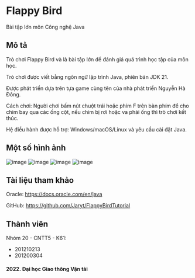# Flappy Bird
Bài tập lớn môn Công nghệ Java

## Mô tả
Trò chơi Flappy Bird và là bài tập lớn để đánh giá quá trình học tập của môn học.

Trò chơi được viết bằng ngôn ngữ lập trình Java, phiên bản JDK 21.

Được phát triển dựa trên tựa game cùng tên của nhà phát triển Nguyễn Hà Đông.

Cách chơi: Người chơi bấm nút chuột trái hoặc phím F trên bàn phím để cho chim bay qua các ống cột, nếu chim bị rơi hoặc va phải ống thì trò chơi kết thúc.

Hệ điều hành được hỗ trợ: Windows/macOS/Linux và yêu cầu cài đặt Java.

## Một số hình ảnh
![image](https://user-images.githubusercontent.com/85392867/163222904-8208606e-437b-49d3-82a8-5036878faaa4.png)
![image](https://user-images.githubusercontent.com/85392867/163222919-453ff749-87b3-4332-86bd-4febf4a29e0c.png)
![image](https://user-images.githubusercontent.com/85392867/163222937-87d2853c-2694-4ed7-88c5-081bcb6bdde3.png)
![image](https://user-images.githubusercontent.com/85392867/163222942-2e2421c9-43d1-43f8-a909-5fc63c0513f7.png)

## Tài liệu tham khảo
Oracle: https://docs.oracle.com/en/java

GitHub: https://github.com/Jaryt/FlappyBirdTutorial

## Thành viên
Nhóm 20 - CNTT5 - K61:

 * 201210213
 * 201200304

#### 2022. Đại học Giao thông Vận tải
